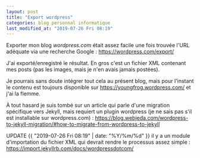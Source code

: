 ```yaml
---
layout: post
title: "Export wordpress"
categories: blog personnal informatique
last_modified_at: "2019-07-26 Fri 08:19"
---
```


Exporter mon blog *wordpress.com* était assez facile une fois trouvée l'URL adéquate
via une recherche Google : <https://wordpress.com/export/>

J'ai exporté/enregistré le résultat. En gros c'est un fichier XML contenant mes
posts (pas les images, mais je n'en avais jamais postées).

Je pourrais sans doute intégrer tout cela au présent blog, mais pour l'instant
le contenu est toujours disponible sur <https://youngfrog.wordpress.com/> et
j'ai la flemme.

À tout hasard je suis tombé sur un article qui parle d'une migration spécifique vers Jekyll, mais requiert un plugin wordpress (je ne sais pas s'il est installable sur wordpress.com) :
<https://blog.webjeda.com/wordpress-to-jekyll-migration/#how-to-migrate-from-wordpress-to-jekyll>

UPDATE {{ "2019-07-26 Fri 08:19" | date: "%Y/%m/%d" }} il y a un module d'importation du fichier XML qui
devrait rendre le processus assez simple :
<https://import.jekyllrb.com/docs/wordpressdotcom/>

